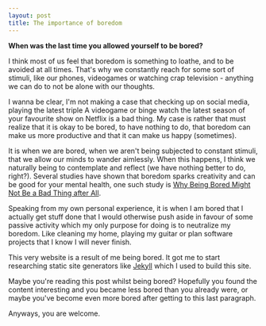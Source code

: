 ```yaml
---
layout: post
title: The importance of boredom
---
```


**When was the last time you allowed yourself to be bored?**
  
I think most of us feel that boredom is something to loathe, and to be avoided at all times.
That's why we constantly reach for some sort of stimuli, like our phones, videogames or watching crap television - anything we can do to not be alone with our thoughts.

I wanna be clear, I'm not making a case that checking up on social media, playing the latest triple A videogame or binge watch the latest season of your favourite show on Netflix is a bad thing.
My case is rather that must realize that it is okay to be bored, to have nothing to do, that boredom can make us more productive and that it can make us happy (sometimes).

It is when we are bored, when we aren't being subjected to constant stimuli, that we allow our minds to wander aimlessly. When this happens, I think we naturally being to contemplate and reflect (we have nothing better to do, right?). Several studies have shown that boredom sparks creativity and can be good for your mental health, one such study is [Why Being Bored Might Not Be a Bad Thing after All](https://journals.aom.org/doi/10.5465/amd.2017.0033).

Speaking from my own personal experience, it is when I am bored that I actually get stuff done that I would otherwise push aside in favour of some passive activity which my only purpose for doing is to neutralize my boredom. Like cleaning my home, playing my guitar or plan software projects that I know I will never finish.

This very website is a result of me being bored. It got me to start researching static site generators like [Jekyll](https://jekyllrb.com/) which I used to build this site. 

Maybe you're reading this post whilst being bored? Hopefully you found the content interesting and you became less bored than you already were, or maybe you've become even more bored after getting to this last paragraph. 

Anyways, you are welcome.

